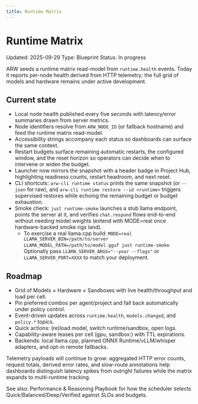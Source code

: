 ```yaml
---
title: Runtime Matrix
---
```


# Runtime Matrix
Updated: 2025-09-29
Type: Blueprint
Status: In progress

ARW seeds a runtime matrix read-model from `runtime.health` events. Today it reports per-node health derived from HTTP telemetry; the full grid of models and hardware remains under active development.

## Current state
- Local node health published every five seconds with latency/error summaries drawn from server metrics.
- Node identifiers resolve from `ARW_NODE_ID` (or fallback hostname) and feed the runtime matrix read-model.
- Accessibility strings accompany each status so dashboards can surface the same context.
- Restart budgets surface remaining automatic restarts, the configured window, and the reset horizon so operators can decide when to intervene or widen the budget.
- Launcher now mirrors the snapshot with a header badge in Project Hub, highlighting readiness counts, restart headroom, and next reset.
- CLI shortcuts: `arw-cli runtime status` prints the same snapshot (or `--json` for raw), and `arw-cli runtime restore --id <runtime>` triggers supervised restores while echoing the remaining budget or budget exhaustion.
- Smoke check: `just runtime-smoke` launches a stub llama endpoint, points the server at it, and verifies `chat.respond` flows end-to-end without needing model weights (extend with MODE=real once hardware-backed smoke rigs land).
  - To exercise a real llama.cpp build: `MODE=real LLAMA_SERVER_BIN=/path/to/server LLAMA_MODEL_PATH=/path/to/model.gguf just runtime-smoke`. Optionally pass `LLAMA_SERVER_ARGS="--your --flags"` or `LLAMA_SERVER_PORT=XXXX` to match your deployment.

## Roadmap
- Grid of Models × Hardware × Sandboxes with live health/throughput and load per cell.
- Pin preferred combos per agent/project and fall back automatically under policy control.
- Event-driven updates across `runtime.health`, `models.changed`, and `policy.*` topics.
- Quick actions: (re)load model, switch runtime/sandbox, open logs.
- Capability-aware leases per cell (gpu, sandbox:<kind>) with TTL expirations.
- Backends: local llama.cpp, planned ONNX Runtime/vLLM/whisper adapters, and opt-in remote fallbacks.

Telemetry payloads will continue to grow: aggregated HTTP error counts, request totals, derived error rates, and slow-route annotations help dashboards distinguish latency spikes from outright failures while the matrix expands to multi-runtime tracking.

See also: Performance & Reasoning Playbook for how the scheduler selects Quick/Balanced/Deep/Verified against SLOs and budgets.
